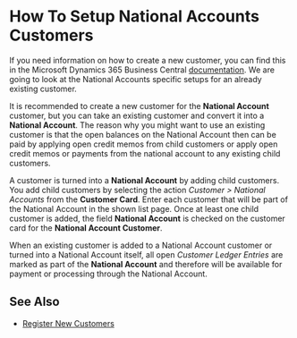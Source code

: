 # How To Setup National Accounts Customers

If you need information on how to create a new customer, you can find this in the Microsoft Dynamics 365 Business Central [documentation](https://docs.microsoft.com/en-US/dynamics365/financials/sales-how-register-new-customers). We are going to look at the National Accounts specific setups for an already existing customer.

It is recommended to create a new customer for the **National Account** customer, but you can take an existing customer and convert it into a **National Account**. The reason why you might want to use an existing customer is that the open balances on the National Account then can be paid by applying open credit memos from child customers or apply open credit memos or payments from the national account to any existing child customers.

A customer is turned into a **National Account** by adding child customers. You add child customers by selecting the action *Customer > National Accounts* from the **Customer Card**. Enter each customer that will be part of the National Account in the shown list page. Once at least one child customer is added, the field **National Account** is checked on the customer card for the **National Account Customer**.

When an existing customer is added to a National Account customer or turned into a National Account itself, all open *Customer Ledger Entries* are marked as part of the **National Account** and therefore will be available for payment or processing through the National Account.

## See Also

- [Register New Customers](https://docs.microsoft.com/en-US/dynamics365/financials/sales-how-register-new-customers)
